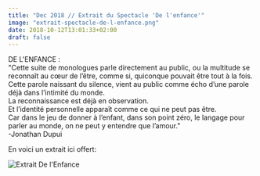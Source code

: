 ```yaml
---
title: "Dec 2018 // Extrait du Spectacle 'De l'enfance'"
image: "extrait-spectacle-de-l-enfance.png"
date: 2018-10-12T13:01:33+02:00
draft: false
---
```


DE L'ENFANCE :  
"Cette suite de monologues parle directement au public, ou la multitude se reconnaît au cœur de l’être, comme si, quiconque pouvait être tout à la fois.  
Cette parole naissant du silence, vient au public comme écho d’une parole déjà dans l’intimité du monde.  
La reconnaissance est déjà en observation.   
Et l’identité personnelle apparaît comme ce qui ne peut pas être.  
Car dans le jeu de donner à l’enfant, dans son point zéro, le langage pour parler au monde, on ne peut y entendre que l’amour."    
-Jonathan Dupui

En voici un extrait ici offert:

![Extrait  De l'Enfance](/img/extraitdelenfance.jpg)
